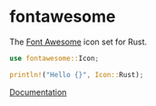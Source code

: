 # fontawesome

The [Font Awesome](https://fontawesome.com/) icon set for Rust.

```rust
use fontawesome::Icon;

println!("Hello {}", Icon::Rust);
```

[Documentation]

[Documentation]: https://vivienm.github.io/rust-fontawesome/fontawesome/
